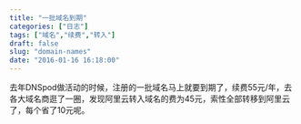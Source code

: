 ```yaml
---
title: "一批域名到期"
categories: ["日志"]
tags: ["域名","续费","转入"]
draft: false
slug: "domain-names"
date: "2016-01-16 16:18:00"
---
```


去年DNSpod做活动的时候，注册的一批域名马上就要到期了，续费55元/年，去各大域名商逛了一圈，发现阿里云转入域名的费为45元，索性全部转移到阿里云了，每个省了10元呢。
